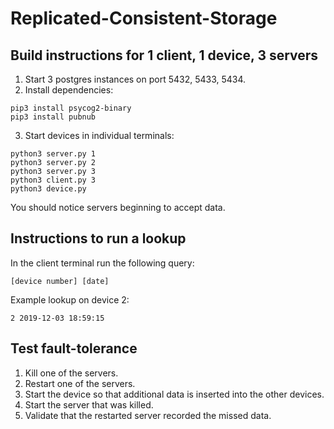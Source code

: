 # Replicated-Consistent-Storage

## Build instructions for 1 client, 1 device, 3 servers

1. Start 3 postgres instances on port 5432, 5433, 5434.
2. Install dependencies:
```
pip3 install psycog2-binary
pip3 install pubnub
```
3. Start devices in individual terminals:
```
python3 server.py 1
python3 server.py 2
python3 server.py 3
python3 client.py 3
python3 device.py
```

You should notice servers beginning to accept data. 

## Instructions to run a lookup

In the client terminal run the following query:
```
[device number] [date]
```
Example lookup on device 2:
```
2 2019-12-03 18:59:15 
```

## Test fault-tolerance
1. Kill one of the servers.
2. Restart one of the servers.
3. Start the device so that additional data is inserted into the other devices. 
4. Start the server that was killed.  
5. Validate that the restarted server recorded the missed data. 
